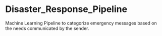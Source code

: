 # Disaster_Response_Pipeline
Machine Learning Pipeline to categorize emergency messages based on the needs communicated by the sender.
